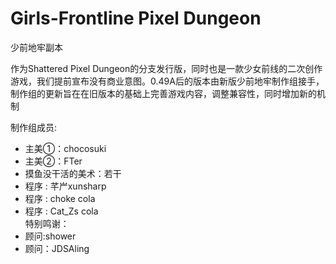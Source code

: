Girls-Frontline Pixel Dungeon
=======================
少前地牢副本

作为Shattered Pixel Dungeon的分支发行版，同时也是一款少女前线的二次创作游戏，我们提前宣布没有商业意图。0.49A后的版本由新版少前地牢制作组接手，制作组的更新旨在在旧版本的基础上完善游戏内容，调整兼容性，同时增加新的机制

制作组成员:

 - 主美①：chocosuki<br/>
 - 主美②：FTer<br/>
 - 摸鱼没干活的美术：若干<br/>
 - 程序 : 芊屵xunsharp<br/>
 - 程序 : choke cola<br/>
 - 程序 : Cat_Zs cola<br/>
特别鸣谢：
 - 顾问:shower<br/>
 - 顾问：JDSAling<br/>
